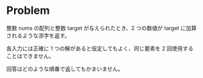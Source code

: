 # Problem

整数 nums の配列と整数 target が与えられたとき、2 つの数値が target に加算されるような添字を返す。

各入力には正確に 1 つの解があると仮定してもよく、同じ要素を 2 回使用することはできません。

回答はどのような順番で返してもかまいません。
